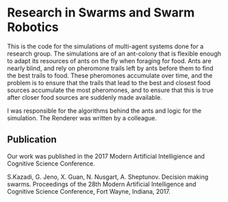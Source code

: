 # Research in Swarms and Swarm Robotics
This is the code for the simulations of multi-agent systems done for a research group. The simulations are of an ant-colony that is flexible enough to adapt its resources of ants on the fly when foraging for food. Ants are nearly blind, and rely on pheromone trails left by ants before them to find the best trails to food. These pheromones accumulate over time, and the problem is to ensure that the trails that lead to the best and closest food sources accumulate the most pheromones, and to ensure that this is true after closer food sources are suddenly made available.

I was responsible for the algorithms behind the ants and logic for the simulation. The Renderer was written by a colleague.

## Publication
Our work was published in the 2017 Modern Artificial Intelligience and Cognitive Science Conference.

S.Kazadi, G. Jeno, X. Guan, N. Nusgart, A. Sheptunov. Decision making swarms. Proceedings of the 28th Modern Artificial Intelligence and Cognitive Science Conference, Fort Wayne, Indiana, 2017.
